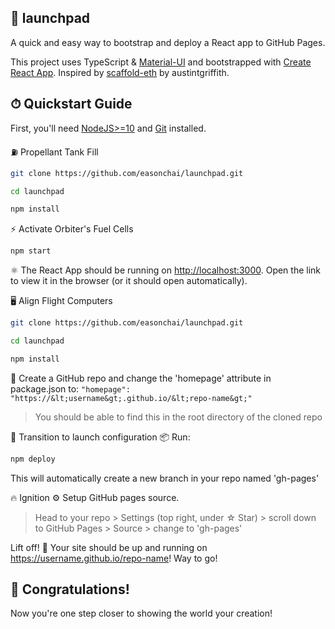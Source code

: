 ## 🚀 launchpad
A quick and easy way to bootstrap and deploy a React app to GitHub Pages.

This project uses TypeScript & [Material-UI](https://material-ui.com/getting-started/installation/) and bootstrapped with [Create React App](https://github.com/facebook/create-react-app).
Inspired by [scaffold-eth](https://github.com/austintgriffith/scaffold-eth) by austintgriffith.

## ⏱ Quickstart Guide

First, you'll need [NodeJS>=10](https://nodejs.org/en/download/) and [Git](https://git-scm.com/downloads) installed.

⛽ Propellant Tank Fill 
```bash
git clone https://github.com/easonchai/launchpad.git

cd launchpad

npm install
```

⚡ Activate Orbiter's Fuel Cells
```bash
npm start
```
⚛ The React App should be running on [http://localhost:3000](http://localhost:3000). Open the link to view it in the browser (or it should open automatically).

🖥 Align Flight Computers 
```bash
git clone https://github.com/easonchai/launchpad.git

cd launchpad

npm install
```
📑 Create a GitHub repo and change the 'homepage' attribute in package.json to:
```"homepage": "https://&lt;username&gt;.github.io/&lt;repo-name&gt;"```
>You should be able to find this in the root directory of the cloned repo

📀 Transition to launch configuration
📦 Run:
```bash
npm deploy
``` 
This will automatically create a new branch in your repo named 'gh-pages'


🔥 Ignition 
⚙ Setup GitHub pages source.
>Head to your repo > Settings (top right, under ☆ Star) > scroll down to GitHub Pages > Source > change to 'gh-pages'

Lift off! 🚀
Your site should be up and running on https://username.github.io/repo-name! Way to go!


## 🎉 Congratulations!
Now you're one step closer to showing the world your creation!
